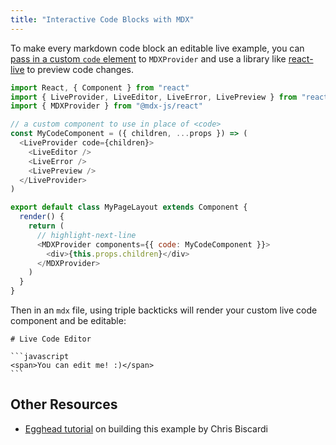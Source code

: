 ```yaml
---
title: "Interactive Code Blocks with MDX"
---
```


To make every markdown code block an editable live example, you can [pass in a custom `code` element](/docs/mdx/customizing-components/) to `MDXProvider` and use a library like [react-live](https://github.com/FormidableLabs/react-live) to preview code changes.

```javascript
import React, { Component } from "react"
import { LiveProvider, LiveEditor, LiveError, LivePreview } from "react-live"
import { MDXProvider } from "@mdx-js/react"

// a custom component to use in place of <code>
const MyCodeComponent = ({ children, ...props }) => (
  <LiveProvider code={children}>
    <LiveEditor />
    <LiveError />
    <LivePreview />
  </LiveProvider>
)

export default class MyPageLayout extends Component {
  render() {
    return (
      // highlight-next-line
      <MDXProvider components={{ code: MyCodeComponent }}>
        <div>{this.props.children}</div>
      </MDXProvider>
    )
  }
}
```

Then in an `mdx` file, using triple backticks will render your custom live code component and be editable:

````mdx
# Live Code Editor

```javascript
<span>You can edit me! :)</span>
```
````

## Other Resources

- [Egghead tutorial](https://egghead.io/lessons/react-create-a-live-code-component-with-gatsby-mdx-and-react-live) on building this example by Chris Biscardi
